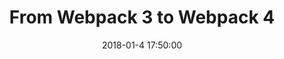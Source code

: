 ---
layout: post
title:  "From Webpack 3 to Webpack 4"
tagline: "A step by step guide"
date:   2018-01-4 17:50:00
categories: main
tags:
- Other
---